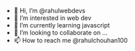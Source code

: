 - 👋 Hi, I’m @rahulwebdevs
- 👀 I’m interested in web dev
- 🌱 I’m currently learning javascript
- 💞️ I’m looking to collaborate on ...
- 📫 How to reach me @rahulchouhan100

<!---
rahulwebdevs/rahulwebdevs is a ✨ special ✨ repository because its `README.md` (this file) appears on your GitHub profile.
You can click the Preview link to take a look at your changes.
--->
